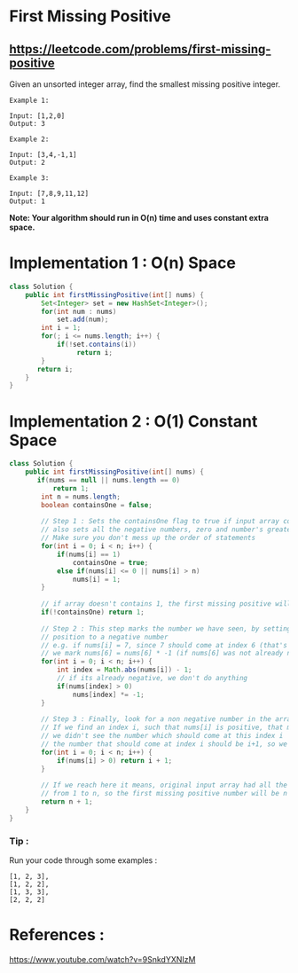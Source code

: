 # First Missing Positive
## https://leetcode.com/problems/first-missing-positive

Given an unsorted integer array, find the smallest missing positive integer.
```
Example 1:

Input: [1,2,0]
Output: 3

Example 2:

Input: [3,4,-1,1]
Output: 2

Example 3:

Input: [7,8,9,11,12]
Output: 1
```
**Note: Your algorithm should run in O(n) time and uses constant extra space.**

# Implementation 1 : O(n) Space
```java
class Solution {
    public int firstMissingPositive(int[] nums) {
        Set<Integer> set = new HashSet<Integer>();
        for(int num : nums)
            set.add(num);
        int i = 1;
        for(; i <= nums.length; i++) {
            if(!set.contains(i))
                 return i;
        }
       return i; 
    }
}
```

# Implementation 2 : O(1) Constant Space
```java
class Solution {
    public int firstMissingPositive(int[] nums) {
       if(nums == null || nums.length == 0)
           return 1;
        int n = nums.length;
        boolean containsOne = false;
        
        // Step 1 : Sets the containsOne flag to true if input array contains 1 ,
        // also sets all the negative numbers, zero and number's greater than n, to 1 
        // Make sure you don't mess up the order of statements
        for(int i = 0; i < n; i++) {
            if(nums[i] == 1) 
                containsOne = true; 
            else if(nums[i] <= 0 || nums[i] > n)
                nums[i] = 1;
        }
        
        // if array doesn't contains 1, the first missing positive will be 1
        if(!containsOne) return 1;
        
        // Step 2 : This step marks the number we have seen, by setting its index 
        // position to a negative number 
        // e.g. if nums[i] = 7, since 7 should come at index 6 (that's why - 1, array indexes starts with 0)
        // we mark nums[6] = nums[6] * -1 (if nums[6] was not already negative)
        for(int i = 0; i < n; i++) {
            int index = Math.abs(nums[i]) - 1;
            // if its already negative, we don't do anything
            if(nums[index] > 0)
                nums[index] *= -1;
        }
        
        // Step 3 : Finally, look for a non negative number in the array
        // If we find an index i, such that nums[i] is positive, that means
        // we didn't see the number which should come at this index i
        // the number that should come at index i should be i+1, so we return i+1
        for(int i = 0; i < n; i++) {
            if(nums[i] > 0) return i + 1;
        }  
        
        // If we reach here it means, original input array had all the positive numbers 
        // from 1 to n, so the first missing positive number will be n + 1
        return n + 1;
    }
}
```

### Tip :
Run your code through some examples :
```
[1, 2, 3],
[1, 2, 2],
[1, 3, 3],
[2, 2, 2]
```
# References :
https://www.youtube.com/watch?v=9SnkdYXNIzM
